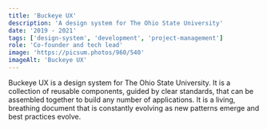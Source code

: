 ```yaml
---
title: 'Buckeye UX'
description: 'A design system for The Ohio State University'
date: '2019 - 2021'
tags: ['design-system', 'development', 'project-management']
role: 'Co-founder and tech lead'
image: 'https://picsum.photos/960/540'
imageAlt: 'Buckeye UX'
---
```


Buckeye UX is a design system for The Ohio State University. It is a collection of reusable components, guided by clear standards, that can be assembled together to build any number of applications. It is a living, breathing document that is constantly evolving as new patterns emerge and best practices evolve.
